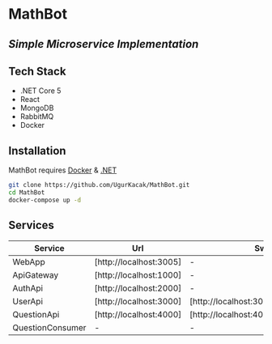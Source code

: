 # MathBot
## _Simple Microservice Implementation_

## Tech Stack

- .NET Core 5
- React
- MongoDB
- RabbitMQ
- Docker

## Installation

MathBot requires [Docker](https://www.docker.com/) & [.NET](https://dotnet.microsoft.com/)

```sh
git clone https://github.com/UgurKacak/MathBot.git
cd MathBot
docker-compose up -d
```

## Services

| Service | Url | Swagger |
| ------ | ------ | ------ |
| WebApp | [http://localhost:3005] | - |
| ApiGateway | [http://localhost:1000] | - |
| AuthApi | [http://localhost:2000] | - |
| UserApi | [http://localhost:3000] | [http://localhost:3000/swagger/index.html] |
| QuestionApi | [http://localhost:4000] | [http://localhost:4000/swagger/index.html] |
| QuestionConsumer | - | - |
